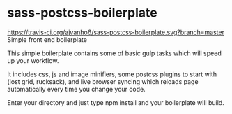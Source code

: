 # sass-postcss-boilerplate
https://travis-ci.org/ajvanho6/sass-postcss-boilerplate.svg?branch=master
Simple front end boilerplate

This simple boilerplate contains some of basic gulp tasks which will speed up your workflow. 

It includes css, js and image minifiers, some postcss plugins to start with (lost grid, rucksack), and live browser syncing which reloads page automatically every time you change your code.

Enter your directory and just type npm install and your boilerplate will build.
